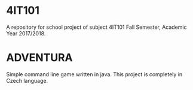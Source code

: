 # 4IT101
A repository for school project of subject 4IT101 Fall Semester, Academic Year 2017/2018.

# ADVENTURA
Simple command line game written in java. This project is completely in Czech language.
